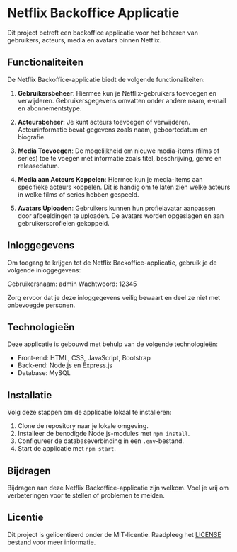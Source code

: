 # Netflix Backoffice Applicatie

Dit project betreft een backoffice applicatie voor het beheren van gebruikers, acteurs, media en avatars binnen Netflix.

## Functionaliteiten

De Netflix Backoffice-applicatie biedt de volgende functionaliteiten:

1. **Gebruikersbeheer**: Hiermee kun je Netflix-gebruikers toevoegen en verwijderen. Gebruikersgegevens omvatten onder andere naam, e-mail en abonnementstype.

2. **Acteursbeheer**: Je kunt acteurs toevoegen of verwijderen. Acteurinformatie bevat gegevens zoals naam, geboortedatum en biografie.

3. **Media Toevoegen**: De mogelijkheid om nieuwe media-items (films of series) toe te voegen met informatie zoals titel, beschrijving, genre en releasedatum.

4. **Media aan Acteurs Koppelen**: Hiermee kun je media-items aan specifieke acteurs koppelen. Dit is handig om te laten zien welke acteurs in welke films of series hebben gespeeld.

5. **Avatars Uploaden**: Gebruikers kunnen hun profielavatar aanpassen door afbeeldingen te uploaden. De avatars worden opgeslagen en aan gebruikersprofielen gekoppeld.

## Inloggegevens

Om toegang te krijgen tot de Netflix Backoffice-applicatie, gebruik je de volgende inloggegevens:

Gebruikersnaam: admin
Wachtwoord: 12345

Zorg ervoor dat je deze inloggegevens veilig bewaart en deel ze niet met onbevoegde personen.

## Technologieën

Deze applicatie is gebouwd met behulp van de volgende technologieën:

- Front-end: HTML, CSS, JavaScript, Bootstrap
- Back-end: Node.js en Express.js
- Database: MySQL

## Installatie

Volg deze stappen om de applicatie lokaal te installeren:

1. Clone de repository naar je lokale omgeving.
2. Installeer de benodigde Node.js-modules met `npm install`.
3. Configureer de databaseverbinding in een `.env`-bestand.
4. Start de applicatie met `npm start`.

## Bijdragen

Bijdragen aan deze Netflix Backoffice-applicatie zijn welkom. Voel je vrij om verbeteringen voor te stellen of problemen te melden.

## Licentie

Dit project is gelicentieerd onder de MIT-licentie. Raadpleeg het [LICENSE](LICENSE) bestand voor meer informatie.
